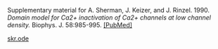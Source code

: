 Supplementary material for A. Sherman, J. Keizer, and J. Rinzel. 1990. *Domain model for Ca2+ inactivation of Ca2+ channels at low channel density.* Biophys. J. 58:985-995. [[PubMed]](https://pubmed.ncbi.nlm.nih.gov/2174274/)

[skr.ode](skr.ode)
